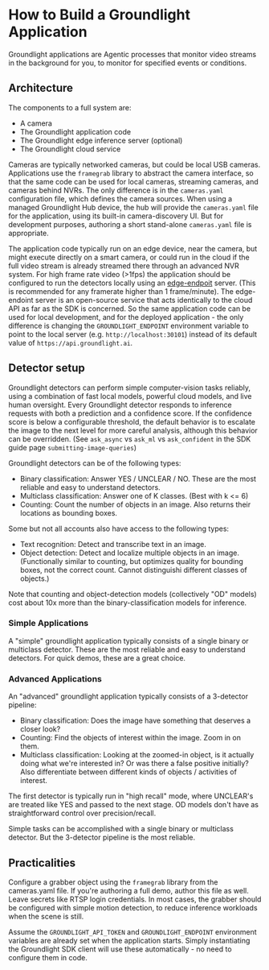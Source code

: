 # How to Build a Groundlight Application

Groundlight applications are Agentic processes that monitor video streams in the background for you, to monitor for specified events or conditions.  

## Architecture

The components to a full system are:
- A camera
- The Groundlight application code
- The Groundlight edge inference server (optional)
- The Groundlight cloud service

Cameras are typically networked cameras, but could be local USB cameras.  Applications use the `framegrab` library to abstract the camera interface, so that the same code can be used for local cameras, streaming cameras, and cameras behind NVRs.  The only difference is in the `cameras.yaml` configuration file, which defines the camera sources.  When using a managed Groundlight Hub device, the hub will provide the `cameras.yaml` file for the application, using its built-in camera-discovery UI.  But for development purposes, authoring a short stand-alone `cameras.yaml` file is appropriate.

The application code typically run on an edge device, near the camera, but might execute directly on a smart camera, or could run in the cloud if the full video stream is already streamed there through an advanced NVR system.  For high frame rate video (>1fps) the application should be configured to run the detectors locally using an [edge-endpoit](https://github.com/groundlight/edge-endpoint) server.  (This is recommended for any framerate higher than 1 frame/minute).
The edge-endoint server is an open-source service that acts identically to the cloud API as far as the SDK is concerned.  So the same application code can be used for local development, and for the deployed application - the only difference is changing the `GROUNDLIGHT_ENDPOINT` environment variable to point to the local server (e.g. `http://localhost:30101`) instead of its default value of `https://api.groundlight.ai`.

## Detector setup

Groundlight detectors can perform simple computer-vision tasks reliably, using a combination of fast local models, powerful cloud models, and live human oversight.  Every Groundlight detector responds to inference requests with both a prediction and a confidence score.  If the confidence score is below a configurable threshold, the default behavior is to escalate the image to the next level for more careful analysis, although this behavior can be overridden.  (See `ask_async` vs `ask_ml` vs `ask_confident` in the SDK guide page `submitting-image-queries`)

Groundlight detectors can be of the following types:
- Binary classification: Answer YES / UNCLEAR / NO.  These are the most reliable and easy to understand detectors.
- Multiclass classification: Answer one of K classes.  (Best with k <= 6)
- Counting: Count the number of objects in an image.  Also returns their locations as bounding boxes.

Some but not all accounts also have access to the following types:
- Text recognition: Detect and transcribe text in an image.
- Object detection: Detect and localize multiple objects in an image.  (Functionally similar to counting, but optimizes quality for bounding boxes, not the correct count.  Cannot distinguishi different classes of objects.)

Note that counting and object-detection models (collectively "OD" models) cost about 10x more than the binary-classification models for inference.  

### Simple Applications

A "simple" groundlight application typically consists of a single binary or multiclass detector.  These are the most reliable and easy to understand detectors.  For quick demos, these are a great choice.

### Advanced Applications

An "advanced" groundlight application typically consists of a 3-detector pipeline:

- Binary classification: Does the image have something that deserves a closer look?
- Counting: Find the objects of interest within the image.  Zoom in on them.
- Multiclass classification: Looking at the zoomed-in object, is it actually doing what we're interested in?  Or was there a false positive initially?  Also differentiate between different kinds of objects / activities of interest.

The first detector is typically run in "high recall" mode, where UNCLEAR's are treated like YES and passed to the next stage.  OD models don't have as straightforward control over precision/recall.

Simple tasks can be accomplished with a single binary or multiclass detector.  But the 3-detector pipeline is the most reliable.

## Practicalities

Configure a grabber object using the `framegrab` library from the cameras.yaml file.  If you're authoring a full demo, author this file as well.  Leave secrets like RTSP login credentials.  In most cases, the grabber should be configured with simple motion detection, to reduce inference workloads when the scene is still.

Assume the `GROUNDLIGHT_API_TOKEN` and `GROUNDLIGHT_ENDPOINT` environment variables are already set when the application starts.  Simply instantiating the Groundlight SDK client will use these automatically - no need to configure them in code.










